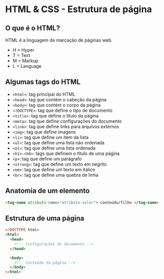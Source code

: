 # HTML & CSS - Estrutura de página

## O que é o HTML?

HTML é a linguagem de marcação de páginas web.

- H = Hyper
- T = Text
- M = Markup
- L = Language

## Algumas tags do HTML

- `<html>`: tag principal do HTML
- `<head>`: tag que contém o cabeção da página
- `<body>`: tag que contém o corpo da página
- `<!DOCTYPE>`: tag que define o tipo de documento
- `<title>`: tag que define o título da página
- `<meta>`: tag que define configurações do documento
- `<link>`: tag que define links para arquivos externos
- `<img>`: tag que define imagens
- `<li>`: tag que define um item da lista
- `<ul>`: tag que define uma lista não ordenada
- `<ol>`: tag que define uma lista ordenada
- `<h1>-<h6>`: tags que definem o título de uma página
- `<p>`: tag que define um parágrafo
- `<strong>`: tag que define um texto em negrito
- `<em>`: tag que define um texto em itálico
- `<br>`: tag que define uma quebra de linha

## Anatomia de um elemento

```html
<tag-name atributo-name="atributo-valor"> conteúdo/filho </tag-name>
```

## Estrutura de uma página

```html
<!DOCTYPE html>
<html>
  <head>
    <!-- Configurações do documento -->
  </head>

  <body>
    <!-- Conteúdo da página -->
  </body>
</html>
```
